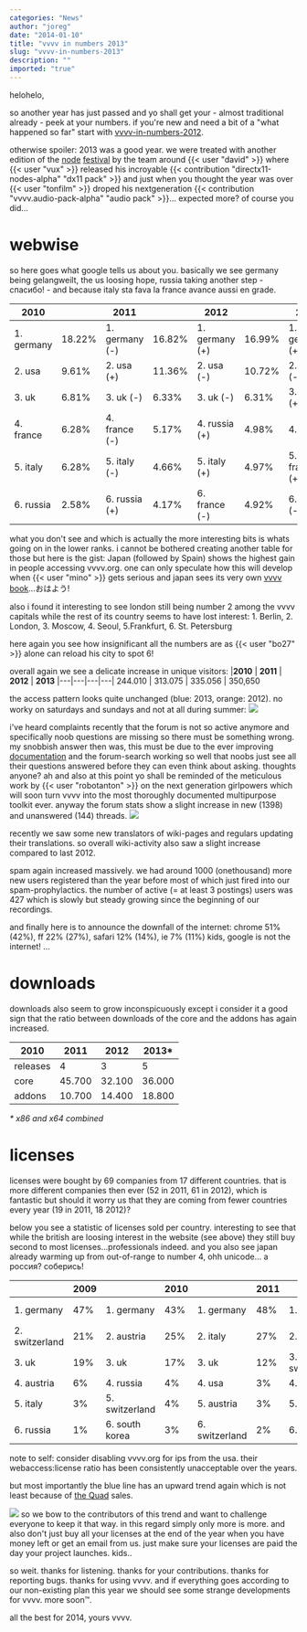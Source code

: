 ```yaml
---
categories: "News"
author: "joreg"
date: "2014-01-10"
title: "vvvv in numbers 2013"
slug: "vvvv-in-numbers-2013"
description: ""
imported: "true"
---
```



helohelo,

so another year has just passed and yo shall get your - almost traditional already - peek at your numbers. if you're new and need a bit of a "what happened so far" start with [vvvv-in-numbers-2012](/blog/2013/vvvv-in-numbers-2012).

otherwise spoiler: 2013 was a good year. we were treated with another edition of the [node](https://vimeo.com/65049567) [festival](http://www.flickr.com/photos/node-forum/) by the team around {{< user "david" >}} where {{< user "vux" >}} released his incroyable {{< contribution "directx11-nodes-alpha" "dx11 pack" >}} and just when you thought the year was over {{< user "tonfilm" >}} droped his nextgeneration {{< contribution "vvvv.audio-pack-alpha" "audio pack" >}}... expected more? of course you did...

# webwise

so here goes what google tells us about you. basically we see germany being gelangweilt, the us loosing hope, russia taking another step - спасибо! - and because italy sta fava la france avance aussi en grade.

|**2010**| |**2011**| |**2012**| |**2013**|
|---|---|---|---|---|---|---|
1\. germany|18.22%|1. germany (-)|16.82%|1. germany (+)|16.99%|1. germany (+)|17.02%
2\. usa|9.61%|2. usa (+)|11.36%|2. usa (-)|10.72%|2. usa (-)|9.87%
3\. uk|6.81%|3. uk (-)|6.33%|3. uk (-)|6.31%|3. russia (+)|5.78%
4\. france|6.28%|4. france (-)|5.17%|4. russia (+)|4.98%|4. uk (-)|5.64%
5\. italy|6.28%|5. italy (-)|4.66%|5. italy (+)|4.97%|5. france (+)|4.93%
6\. russia|2.58%|6. russia (+)|4.17%|6. france (-)|4.92%|6. italy (-)|4.56%


what you don't see and which is actually the more interesting bits is whats going on in the lower ranks. i cannot be bothered creating another table for those but here is the gist: Japan (followed by Spain) shows the highest gain in people accessing vvvv.org. one can only speculate how this will develop when {{< user "mino" >}} gets serious and japan sees its very own [vvvv book](/blog/2013/cover-art-illustrations-competition)...おはよう!

also i found it interesting to see london still being number 2 among the vvvv capitals while the rest of its country seems to have lost interest: 1. Berlin, 2. London, 3. Moscow, 4. Seoul, 5.Frankfurt, 6. St. Petersburg

here again you see how insignificant all the numbers are as {{< user "bo27" >}} alone can reload his city to spot 6!

overall again we see a delicate increase in unique visitors:
|**2010** | **2011** | **2012** | **2013**
|---|---|---|---|
244.010 | 313.075 | 335.056 | 350,650


the access pattern looks quite unchanged (blue: 2013, orange: 2012). no worky on saturdays and sundays and not at all during summer:
![](access.png) 

i've heard complaints recently that the forum is not so active anymore and specifically noob questions are missing so there must be something wrong. my snobbish answer then was, this must be due to the ever improving [documentation](https://betadocs.vvvv.org) and the forum-search working so well that noobs just see all their questions answered before they can even think about asking. thoughts anyone? ah and also at this point yo shall be reminded of the meticulous work by {{< user "robotanton" >}} on the next generation girlpowers which will soon turn vvvv into the most thoroughly documented multipurpose toolkit ever. anyway the forum stats show a slight increase in new (1398) and unanswered (144) threads. 
![](Diagrams-DirectX%20Renderer_2014.01.06-00.38.52.png) 

recently we saw some new translators of wiki-pages and regulars updating their translations. so overall wiki-activity also saw a slight increase compared to last 2012. 

spam again increased massively. we had around 1000 (onethousand) more new users registered than the year before most of which just fired into our spam-prophylactics. the number of active (= at least 3 postings) users was 427 which is slowly but steady growing since the beginning of our recordings.

and finally here is to announce the downfall of the internet:
chrome 51% (42%), ff 22% (27%), safari 12% (14%), ie 7% (11%)
kids, google is not the internet!
...

# downloads

downloads also seem to grow inconspicuously except i consider it a good sign that the ratio between downloads of the core and the addons has again increased. 

|**2010** | **2011** | **2012** | **2013***
|---|---|---|---|
releases | 4 | 3 | 5 | 5
core | 45.700 | 32.100 | 36.000 | 45.000
addons | 10.700 | 14.400 | 18.800 | 29.000

*\* x86 and x64 combined*

# licenses

licenses were bought by 69 companies from 17 different countries. that is more different companies then ever (52 in 2011, 61 in 2012), which is fantastic but should it worry us that they are coming from fewer countries every year (19 in 2011, 18 2012)? 

below you see a statistic of licenses sold per country. interesting to see that while the british are loosing interest in the website (see above) they still buy second to most licenses...professionals indeed. and you also see japan already warming up from out-of-range to number 4, ohh unicode... а россия? соберись!

| |**2009**| |**2010**| |**2011**| |**2012**| |**2013**|
|---|---|---|---|---|---|---|---|---|---|
1\. germany|47%|1. germany|43%|1. germany|48%|1. germany|65%|1. germany|55%
2\. switzerland|21%|2. austria|25%|2. italy|27%|2. uk|10%|2. uk|25%
3\. uk|19%|3. uk|17%|3. uk|12%|3. switzerland|8%|3. austria|3%
4\. austria|6%|4. russia|4%|4. usa|3%|4. russia|5%|4. japan|2.8%
5\. italy|3%|5. switzerland|4%|5. austria|3%|5. austria|3%|5. russia|2.5%
6\. russia|1%|6. south korea|3%|6. switzerland|2%|6. spain|2%|6. france|2.5%

note to self: consider disabling vvvv.org for ips from the usa. their webaccess:license ratio has been consistently unacceptable over the years. 

but most importantly the blue line has an upward trend again which is not least because of [the Quad](http://www.tinkersoup.de/?ActionCall=WebActionArticleSearch&Params%5bproducer%5d=28) sales. 

![](Diagrams-DirectX%20Renderer_2014.01.02-00.23.53.png) 
so we bow to the contributors of this trend and want to challenge everyone to keep it that way. in this regard simply only more is more. and also don't just buy all your licenses at the end of the year when you have money left or get an email from us. just make sure your licenses are paid the day your project launches. kids..

so weit. thanks for listening. thanks for your contributions. thanks for reporting bugs. thanks for using vvvv. and if everything goes according to our non-existing plan this year we should see some strange developments for vvvv. more soon™. 

all the best for 2014,
yours vvvv.